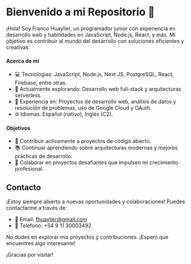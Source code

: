 # Bienvenido a mi Repositorio 👋

¡Hola! Soy Franco Huayller, un programador junior con experiencia en desarrollo web y habilidades en JavaScript, Node.js, React, y más. Mi objetivo es contribuir al mundo del desarrollo con soluciones eficientes y creativas.

#### Acerca de mí

- 💻 Tecnologías: JavaScript, Node.js, Next JS, PostgreSQL, React, Firebase, entre otras.
- 🚀 Actualmente explorando: Desarrollo web full-stack y arquitecturas serverless.
- 🔧 Experiencia en: Proyectos de desarrollo web, análisis de datos y resolución de problemas, uso de Google Cloud y OAuth.
- 🌐 Idiomas: Español (nativo), Inglés (C2).

#### Objetivos

- 🎯 Contribuir activamente a proyectos de código abierto.
- 📚 Continuar aprendiendo sobre arquitecturas modernas y mejores prácticas de desarrollo.
- 🚀 Colaborar en proyectos desafiantes que impulsen mi crecimiento profesional.

## Contacto

¡Estoy siempre abierto a nuevas oportunidades y colaboraciones! Puedes contactarme a través de:

- 📧 Email: fhuayller@gmail.com
- 📱 Teléfono: +54 9 11 30003492

No dudes en explorar mis proyectos y contribuciones. ¡Espero que encuentres algo interesante!

¡Gracias por visitar!
